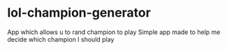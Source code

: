 # lol-champion-generator
App which allows u to rand champion to play
Simple app made to help me decide which champion I should play
